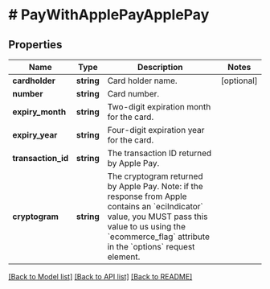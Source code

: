# # PayWithApplePayApplePay

## Properties

Name | Type | Description | Notes
------------ | ------------- | ------------- | -------------
**cardholder** | **string** | Card holder name. | [optional]
**number** | **string** | Card number. |
**expiry_month** | **string** | Two-digit expiration month for the card. |
**expiry_year** | **string** | Four-digit expiration year for the card. |
**transaction_id** | **string** | The transaction ID returned by Apple Pay. |
**cryptogram** | **string** | The cryptogram returned by Apple Pay. Note: if the response from Apple contains an &#x60;eciIndicator&#x60; value, you MUST pass this value to us using the &#x60;ecommerce_flag&#x60; attribute in the &#x60;options&#x60; request element. |

[[Back to Model list]](../../README.md#models) [[Back to API list]](../../README.md#endpoints) [[Back to README]](../../README.md)
